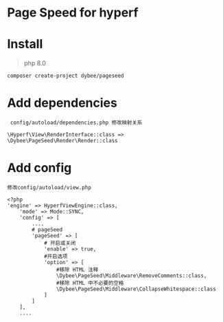 # Page Speed for hyperf 

# Install
> php 8.0

```
composer create-project dybee/pageseed
```

# Add dependencies

` config/autoload/dependencies.php 修改映射关系`

```phpregexp
\Hyperf\View\RenderInterface::class => \Dybee\PageSeed\Render\Render::class
```

# Add config

`修改config/autoload/view.php`

```
<?php
'engine' => HyperfViewEngine::class,
    'mode' => Mode::SYNC,
    'config' => [
        ....
        # pageSeed
        'pageSeed' => [
            # 开启或关闭
            'enable' => true,
            #开启选项
            'option' => [
                #移除 HTML 注释
                \Dybee\PageSeed\Middleware\RemoveComments::class,
                #移除 HTML 中不必要的空格
                \Dybee\PageSeed\Middleware\CollapseWhitespace::class
            ]
        ]
    ],
    ....
```